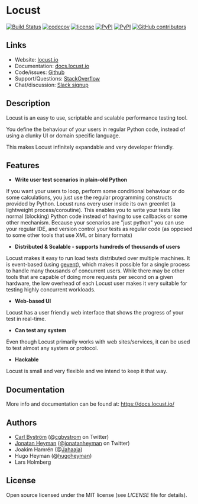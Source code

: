# Locust

[![Build Status](https://travis-ci.com/locustio/locust.svg?branch=master)](https://travis-ci.com/locustio/locust)
[![codecov](https://codecov.io/gh/locustio/locust/branch/master/graph/badge.svg)](https://codecov.io/gh/locustio/locust)
[![license](https://img.shields.io/github/license/locustio/locust.svg)](https://github.com/locustio/locust/blob/master/LICENSE)
[![PyPI](https://img.shields.io/pypi/v/locust.svg)](https://pypi.org/project/locust/)
[![PyPI](https://img.shields.io/pypi/pyversions/locust.svg)](https://pypi.org/project/locust/)
[![GitHub contributors](https://img.shields.io/github/contributors/locustio/locust.svg)](https://github.com/locustio/locust/graphs/contributors)

## Links

* Website: <a href="https://locust.io">locust.io</a>
* Documentation: <a href="https://docs.locust.io">docs.locust.io</a>
* Code/issues: <a href="https://github.com/locustio/locust">Github</a>
* Support/Questions: <a href="https://stackoverflow.com/questions/tagged/locust">StackOverflow</a>
* Chat/discussion: [Slack signup](https://slack.locust.io/)

## Description

Locust is an easy to use, scriptable and scalable performance testing tool.

You define the behaviour of your users in regular Python code, instead of using a clunky UI or domain specific language.

This makes Locust infinitely expandable and very developer friendly.

## Features

* **Write user test scenarios in plain-old Python**<br>

 If you want your users to loop, perform some conditional behaviour or do some calculations, you just use the regular programming constructs provided by Python. Locust runs every user inside its own greenlet (a lightweight process/coroutine). This enables you to write your tests like normal (blocking) Python code instead of having to use callbacks or some other mechanism.
 Because your scenarios are "just python" you can use your regular IDE, and version control your tests as regular code (as opposed to some other tools that use XML or binary formats)

* **Distributed & Scalable - supports hundreds of thousands of users**<br>

 Locust makes it easy to run load tests distributed over multiple machines.
 It is event-based (using <a href="http://www.gevent.org/">gevent</a>), which makes it possible for a single process to handle many thousands of concurrent users. While there may be other tools that are capable of doing more requests per second on a given hardware, the low overhead of each Locust user makes it very suitable for testing highly concurrent workloads.
 
* **Web-based UI**<br>

 Locust has a user friendly web interface that shows the progress of your test in real-time.

* **Can test any system**<br>

 Even though Locust primarily works with web sites/services, it can be used to test almost any system or protocol.

* **Hackable**

 Locust is small and very flexible and we intend to keep it that way.

## Documentation

More info and documentation can be found at: <a href="https://docs.locust.io/">https://docs.locust.io/</a>

## Authors

- <a href="http://cgbystrom.com">Carl Bystr&ouml;m</a> (@<a href="https://twitter.com/cgbystrom">cgbystrom</a> on Twitter)
- <a href="http://heyman.info">Jonatan Heyman</a> (@<a href="https://twitter.com/jonatanheyman">jonatanheyman</a> on Twitter)
- Joakim Hamrén (@<a href="https://twitter.com/Jahaaja">Jahaaja</a>)
- Hugo Heyman (@<a href="https://twitter.com/hugoheyman">hugoheyman</a>)
- Lars Holmberg

## License

Open source licensed under the MIT license (see _LICENSE_ file for details).